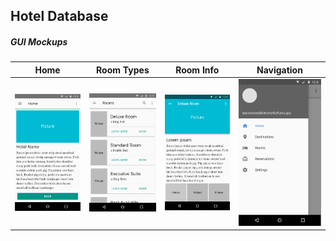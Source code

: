 Hotel Database
---

##### GUI Mockups
| 		Home 	| 		Room Types		 | 		Room Info 		| 		Navigation 	|
| --------------|------------------------|----------------------|-------------------|
| ![Home][home] |![Room Types][roomtypes]|![Room Info][roominfo]|![Navigation][nav] |

[home]: resources/Home.png
[roomtypes]: resources/RoomTypes.png
[roominfo]: resources/RoomInfo.png
[nav]: resources/Navigation.png